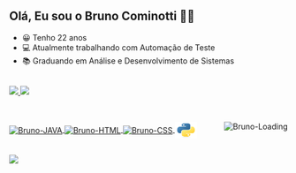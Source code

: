 ## Olá, Eu sou o Bruno Cominotti 👨‍💻


- 😀 Tenho 22 anos
- 💻 Atualmente trabalhando com Automação de Teste
- 📚 Graduando em Análise e Desenvolvimento de Sistemas

<br>

<div>
  <a href="https://github.com/brunocominotti">
  <img height="185em" src="https://github-readme-stats.vercel.app/api?username=brunocominotti&border_color=ffffff&title_color=00BFFF&text_color=ffffff&show_icons=true&icon_color=00BFFF&theme=dracula&include_all_commits=true&count_private=true"/>
    
  <img height="125em" src="https://github-readme-stats.vercel.app/api/top-langs/?username=brunocominotti&title_color=ffffff&layout=compact&langs_count=7&theme=dracula"/>
</div>
  
  
##
<div style="display: inline_block"><br>
  
   <img align="center" alt="Bruno-JAVA" height="30" width="40" src="https://cdn.jsdelivr.net/gh/devicons/devicon/icons/java/java-original-wordmark.svg">
  <img align="center" alt="Bruno-HTML" height="30" width="40" src="https://cdn.jsdelivr.net/gh/devicons/devicon/icons/html5/html5-original.svg">
  <img align="center" alt="Bruno-CSS" height="30" width="40" src="https://cdn.jsdelivr.net/gh/devicons/devicon/icons/css3/css3-original.svg">
  <img align="center" alt="Bruno-Python" height="30" width="40" src="https://raw.githubusercontent.com/devicons/devicon/master/icons/python/python-original.svg">
  <img align="right" alt="Bruno-Loading" src="https://c.tenor.com/7rMJZKO5CYYAAAAM/baby-yoda-hi.gif">
  
  
</div>
  
##

<div>
  
<a href="https://www.linkedin.com/in/bruno-cominotti-3730931a4/" target="_blank"><img src="https://img.shields.io/badge/-LinkedIn-%230077B5?style=for-the-badge&logo=linkedin&logoColor=white" target="_blank"></a> 
  
  </div>









